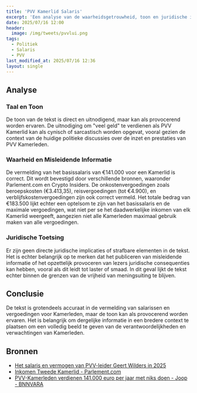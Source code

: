 ```yaml
---
title: 'PVV Kamerlid Salaris'
excerpt: 'Een analyse van de waarheidsgetrouwheid, toon en juridische implicaties van een tweet over het salaris van PVV Kamerleden.'
date: 2025/07/16 12:00
header:
  image: /img/tweets/pvvlui.png
tags:
  - Politiek
  - Salaris
  - PVV
last_modified_at: 2025/07/16 12:36
layout: single
---
```


## Analyse

### Taal en Toon
De toon van de tekst is direct en uitnodigend, maar kan als provocerend worden ervaren. De uitnodiging om "veel geld" te verdienen als PVV Kamerlid kan als cynisch of sarcastisch worden opgevat, vooral gezien de context van de huidige politieke discussies over de inzet en prestaties van PVV Kamerleden.

### Waarheid en Misleidende Informatie
De vermelding van het basissalaris van €141.000 voor een Kamerlid is correct. Dit wordt bevestigd door verschillende bronnen, waaronder Parlement.com en Crypto Insiders. De onkostenvergoedingen zoals beroepskosten (€3.413,35), reisvergoedingen (tot €4.900), en verblijfskostenvergoedingen zijn ook correct vermeld. Het totale bedrag van €183.500 lijkt echter een optelsom te zijn van het basissalaris en de maximale vergoedingen, wat niet per se het daadwerkelijke inkomen van elk Kamerlid weergeeft, aangezien niet alle Kamerleden maximaal gebruik maken van alle vergoedingen.

### Juridische Toetsing
Er zijn geen directe juridische implicaties of strafbare elementen in de tekst. Het is echter belangrijk op te merken dat het publiceren van misleidende informatie of het opzettelijk provoceren van lezers juridische consequenties kan hebben, vooral als dit leidt tot laster of smaad. In dit geval lijkt de tekst echter binnen de grenzen van de vrijheid van meningsuiting te blijven.

## Conclusie
De tekst is grotendeels accuraat in de vermelding van salarissen en vergoedingen voor Kamerleden, maar de toon kan als provocerend worden ervaren. Het is belangrijk om dergelijke informatie in een bredere context te plaatsen om een volledig beeld te geven van de verantwoordelijkheden en verwachtingen van Kamerleden.

## Bronnen
* [Het salaris en vermogen van PVV-leider Geert Wilders in 2025](https://www.crypto-insiders.nl/nieuws/finance/het-salaris-en-vermogen-van-pvv-leider-geert-wilders-in-2025/)
* [Inkomen Tweede Kamerlid - Parlement.com](https://www.parlement.com/id/vh8lnhrrs0qo/inkomen_tweede_kamerlid)
* [PVV-Kamerleden verdienen 141.000 euro per jaar met niks doen - Joop - BNNVARA](https://www.bnnvara.nl/joop/artikelen/pvv-kamerleden-verdienen-141000-euro-per-jaar-met-niks-doen)
